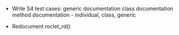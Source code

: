 * Write S4 test cases:
  generic documentation
  class documentation
  method documentation - individual, class, generic

* Redocument roclet_rd()